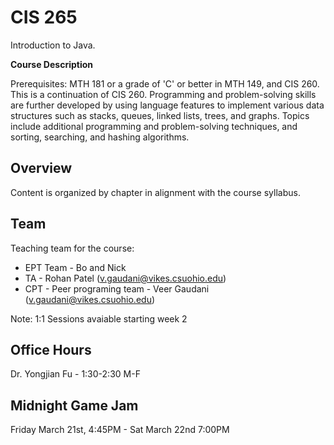 # CIS 265

Introduction to Java. 

**Course Description**

Prerequisites: MTH 181 or a grade of 'C' or better in MTH 149, and CIS 260. This is a continuation of CIS 260. Programming and problem-solving skills are further developed by using language features to implement various data structures such as stacks, queues, linked lists, trees, and graphs. Topics include additional programming and problem-solving techniques, and sorting, searching, and hashing algorithms.

## Overview

Content is organized by chapter in alignment with the course syllabus.

## Team

Teaching team for the course:

* EPT Team - Bo and Nick
* TA - Rohan Patel (v.gaudani@vikes.csuohio.edu)
* CPT - Peer programing team - Veer Gaudani (v.gaudani@vikes.csuohio.edu)

Note: 1:1 Sessions avaiable starting week 2

## Office Hours

Dr. Yongjian Fu - 1:30-2:30 M-F

## Midnight Game Jam

Friday March 21st, 4:45PM - Sat March 22nd 7:00PM
